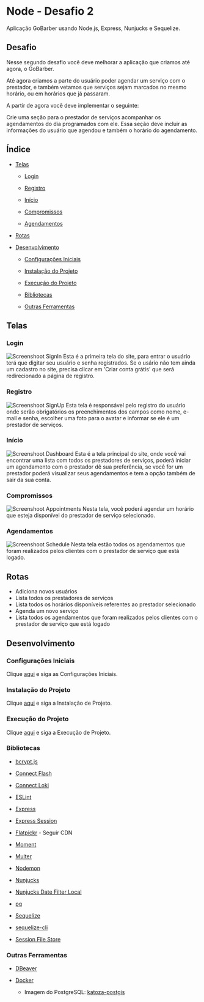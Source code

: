 # Node - Desafio 2

Aplicação GoBarber usando Node.js, Express, Nunjucks e Sequelize.

## Desafio

Nesse segundo desafio você deve melhorar a aplicação que criamos até agora, o GoBarber.

Até agora criamos a parte do usuário poder agendar um serviço com o prestador, e também vetamos que serviços sejam marcados no mesmo horário, ou em horários que já passaram.

A partir de agora você deve implementar o seguinte:

Crie uma seção para o prestador de serviços acompanhar os agendamentos do dia programados com ele. Essa seção deve incluir as informações do usuário que agendou e também o horário do agendamento.

## Índice

- [Telas](#telas)

  - [Login](#login)

  - [Registro](#registro)

  - [Início](#início)

  - [Compromissos](#compromissos)

  - [Agendamentos](#agendamentos)
  
- [Rotas](#rotas)  

- [Desenvolvimento](#desenvolvimento)

  - [Configurações Iniciais](#configurações-iniciais)

  - [Instalação do Projeto](#instalação-do-projeto)

  - [Execução do Projeto](#execução-do-projeto)

  - [Bibliotecas](#bibliotecas)

  - [Outras Ferramentas](#outras-ferramentas)

## Telas

### Login

![Screenshoot SignIn](https://github.com/osvaldokalvaitir/node-desafio2/blob/master/screenshots/SignIn.png)
Esta é a primeira tela do site, para entrar o usuário terá que digitar seu usuário e senha registrados.
Se o usário não tem ainda um cadastro no site, precisa clicar em 'Criar conta grátis' que será redirecionado a página de registro.

### Registro

![Screenshoot SignUp](https://github.com/osvaldokalvaitir/node-desafio2/blob/master/screenshots/SignUp.png)
Esta tela é responsável pelo registro do usuário onde serão obrigatórios os preenchimentos dos campos como nome, e-mail e senha, escolher uma foto para o avatar e informar se ele é um prestador de serviços.

### Início

![Screenshoot Dashboard](https://github.com/osvaldokalvaitir/node-desafio2/blob/master/screenshots/Dashboard.png)
Esta é a tela principal do site, onde você vai encontrar uma lista com todos os prestadores de serviços, poderá iniciar um agendamento com o prestador dê sua preferência, se você for um prestador poderá visualizar seus agendamentos e tem a opção também de sair da sua conta.

### Compromissos

![Screenshoot Appointments](https://github.com/osvaldokalvaitir/node-desafio2/blob/master/screenshots/Appointments.png)
Nesta tela, você poderá agendar um horário que esteja disponível do prestador de serviço selecionado.

### Agendamentos

![Screenshoot Schedule](https://github.com/osvaldokalvaitir/node-desafio2/blob/master/screenshots/Schedule.png)
Nesta tela estão todos os agendamentos que foram realizados pelos clientes com o prestador de serviço que está logado.

## Rotas

- Adiciona novos usuários
- Lista todos os prestadores de serviços
- Lista todos os horários disponíveis referentes ao prestador selecionado
- Agenda um novo serviço
- Lista todos os agendamentos que foram realizados pelos clientes com o prestador de serviço que está logado

## Desenvolvimento

### Configurações Iniciais

Clique [aqui](https://github.com/osvaldokalvaitir/projects-settings/blob/master/README.md) e siga as Configurações Iniciais.

### Instalação do Projeto

Clique [aqui](https://github.com/osvaldokalvaitir/projects-settings/blob/master/nodejs/nodejs.md) e siga a Instalação de Projeto.

### Execução do Projeto

Clique [aqui](https://github.com/osvaldokalvaitir/projects-settings/blob/master/nodejs/nodejs.md) e siga a Execução de Projeto.

### Bibliotecas

- [bcrypt.js](https://github.com/osvaldokalvaitir/projects-settings/blob/master/nodejs/libs/bcryptjs.md)

- [Connect Flash](https://github.com/osvaldokalvaitir/projects-settings/blob/master/nodejs/libs/connect-flash.md)

- [Connect Loki](https://github.com/osvaldokalvaitir/projects-settings/blob/master/nodejs/libs/connect-loki.md)

- [ESLint](https://github.com/osvaldokalvaitir/projects-settings/blob/master/nodejs/libs/eslint.md)

- [Express](https://github.com/osvaldokalvaitir/projects-settings/blob/master/nodejs/libs/express.md)

- [Express Session](https://github.com/osvaldokalvaitir/projects-settings/blob/master/nodejs/libs/express-session.md)

- [Flatpickr](https://github.com/osvaldokalvaitir/projects-settings/blob/master/nodejs/libs/flatpickr.md) - Seguir CDN

- [Moment](https://github.com/osvaldokalvaitir/projects-settings/blob/master/nodejs/libs/moment.md)

- [Multer](https://github.com/osvaldokalvaitir/projects-settings/blob/master/nodejs/libs/multer.md)

- [Nodemon](https://github.com/osvaldokalvaitir/projects-settings/blob/master/nodejs/libs/nodemon.md)

- [Nunjucks](https://github.com/osvaldokalvaitir/projects-settings/blob/master/nodejs/libs/nunjucks.md)

- [Nunjucks Date Filter Local](https://github.com/osvaldokalvaitir/projects-settings/blob/master/nodejs/libs/nunjucks-date-filter-local.md)

- [pg](https://github.com/osvaldokalvaitir/projects-settings/blob/master/nodejs/libs/pg.md)

- [Sequelize](https://github.com/osvaldokalvaitir/projects-settings/blob/master/nodejs/libs/sequelize.md)

- [sequelize-cli](https://github.com/osvaldokalvaitir/projects-settings/blob/master/nodejs/libs/sequelize-cli.md)

- [Session File Store](https://github.com/osvaldokalvaitir/projects-settings/blob/master/nodejs/libs/session-file-store.md)

### Outras Ferramentas

- [DBeaver](https://github.com/osvaldokalvaitir/projects-settings/blob/master/database/dbeaver.md)

- [Docker](https://github.com/osvaldokalvaitir/projects-settings/blob/master/docker/docker.md)

  - Imagem do PostgreSQL: [katoza-postgis](https://github.com/osvaldokalvaitir/projects-settings/blob/master/docker/images/katoza-postgis.md)
